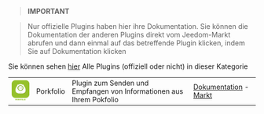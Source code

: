 
>**IMPORTANT**

>Nur offizielle Plugins haben hier ihre Dokumentation. Sie können die Dokumentation der anderen Plugins direkt vom Jeedom-Markt abrufen und dann einmal auf das betreffende Plugin klicken, indem Sie auf Dokumentation klicken


Sie können sehen [hier](https://market.jeedom.com/index.php?v=d&p=market&type=plugin&categorie=finance) Alle Plugins (offiziell oder nicht) in dieser Kategorie

| | | | |
|--- | --- | --- | ---|
|<img src="porkfolio/porkfolio_icon.png" class="pluginLogo" width="100" />|Porkfolio|Plugin zum Senden und Empfangen von Informationen aus Ihrem Pokfolio|[Dokumentation](porkfolio/index.md) - [Markt](https://market.jeedom.com/index.php?v=d&p=market_display&id=1503)|
